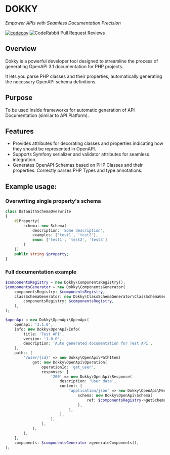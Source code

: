 # DOKKY

*Empower APIs with Seamless Documentation Precision*

[![codecov](https://codecov.io/github/vuryss/dokky/branch/master/graph/badge.svg?token=XXj2PesW0g)](https://codecov.io/github/vuryss/dokky)
![CodeRabbit Pull Request Reviews](https://img.shields.io/coderabbit/prs/github/vuryss/dokky?utm_source=oss&utm_medium=github&utm_campaign=vuryss%2Fdokky&labelColor=171717&color=FF570A&link=https%3A%2F%2Fcoderabbit.ai&label=CodeRabbit+Reviews)

## Overview

Dokky is a powerful developer tool designed to streamline the process of generating OpenAPI 3.1 documentation for PHP projects.

It lets you parse PHP classes and their properties, automatically generating the necessary OpenAPI schema definitions.

## Purpose

To be used inside frameworks for automatic generation of API Documentation (similar to API Platform).

## Features

- Provides attributes for decorating classes and properties indicating how they should be represented in OpenAPI.
- Supports Symfony serializer and validator attributes for seamless integration.
- Generates OpenAPI Schemas based on PHP Classes and their properties. Correctly parses PHP Types and type annotations.

## Example usage:

### Overwriting single property's schema

```php
class DataWithSchemaOverwrite
{
    #[Property(
        schema: new Schema(
            description: 'Some description',
            examples: ['test1', 'test2'],
            enum: ['test1', 'test2', 'test3']
        )
    )]
    public string $property;
}
```

### Full documentation example
```php
$componentsRegistry = new Dokky\ComponentsRegistry();
$componentsGenerator = new Dokky\ComponentsGenerator(
    componentsRegistry: $componentsRegistry,
    classSchemaGenerator: new Dokky\ClassSchemaGenerator\ClassSchemaGenerator(
        componentsRegistry: $componentsRegistry,
    ),
);

$openApi = new Dokky\OpenApi\OpenApi(
    openapi: '3.1.0',
    info: new Dokky\OpenApi\Info(
        title: 'Test API',
        version: '1.0.0',
        description: 'Auto generated documentation for Test API',
    ),
    paths: [
        '/user/{id}' => new Dokky\OpenApi\PathItem(
            get: new Dokky\OpenApi\Operation(
                operationId: 'get_user',
                responses: [
                    '200' => new Dokky\OpenApi\Response(
                        description: 'User data',
                        content: [
                            'application/json' => new Dokky\OpenApi\MediaType(
                                schema: new Dokky\OpenApi\Schema(
                                    ref: $componentsRegistry->getSchemaReference(User::class),
                                ),
                            ),
                        ],
                    ),
                ],
            ),
        ),
    ],
    components: $componentsGenerator->generateComponents(),
);
```

